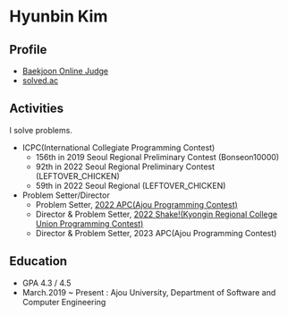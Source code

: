# Hyunbin Kim


## Profile
- [Baekjoon Online Judge](https://www.acmicpc.net/user/akim9905)
- [solved.ac](https://solved.ac/profile/akim9905)

## Activities
I solve problems. 

- ICPC(International Collegiate Programming Contest)
  - 156th in 2019 Seoul Regional Preliminary Contest (Bonseon10000)
  - 92th in 2022 Seoul Regional Preliminary Contest (LEFTOVER_CHICKEN)
  - 59th in 2022 Seoul Regional (LEFTOVER_CHICKEN)
- Problem Setter/Director
  - Problem Setter, [2022 APC(Ajou Programming Contest)](https://www.acmicpc.net/category/detail/3219)
  - Director & Problem Setter, [2022 Shake!(Kyongin Regional College Union Programming Contest)](https://www.acmicpc.net/category/detail/3557)
  - Director & Problem Setter, 2023 APC(Ajou Programming Contest)

## Education
- GPA 4.3 / 4.5
- March.2019 ~ Present : Ajou University, Department of Software and Computer Engineering
